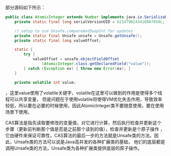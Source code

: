 部分源码如下所示：
```Java
public class AtomicInteger extends Number implements java.io.Serializable {
    private static final long serialVersionUID = 6214790243416807050L;

    // setup to use Unsafe.compareAndSwapInt for updates
    private static final Unsafe unsafe = Unsafe.getUnsafe();
    private static final long valueOffset;

    static {
        try {
            valueOffset = unsafe.objectFieldOffset
                (AtomicInteger.class.getDeclaredField("value"));
        } catch (Exception ex) { throw new Error(ex); }
    }

    private volatile int value;
```
，这里value使用了volatile关键字，volatile在这里可以做到的作用是使得多个线程可以共享变量，
但是问题在于使用volatile将使得VM优化失去作用，导致效率较低，所以要在必要的时候使用，因此AtomicInteger类不要随意使用，要在使用场景下使用。  

CAS算法是指先读取要修改的变量值，对它进行计算，然后执行检查并更新这个步骤（更新前判断那个值是否是之前那个读到的值），检查并更新是个原子操作
，它由硬件来保证可靠性，CAS算法的最后一步的方法就是Unsafe类的方法。因此，Unsafe类的方法可以说是Java高并发的各种扩展类的基础，
他们的底层都是调用Unsafe类的方法，Unsafe类为各种扩展类提供底层的原子操作。

